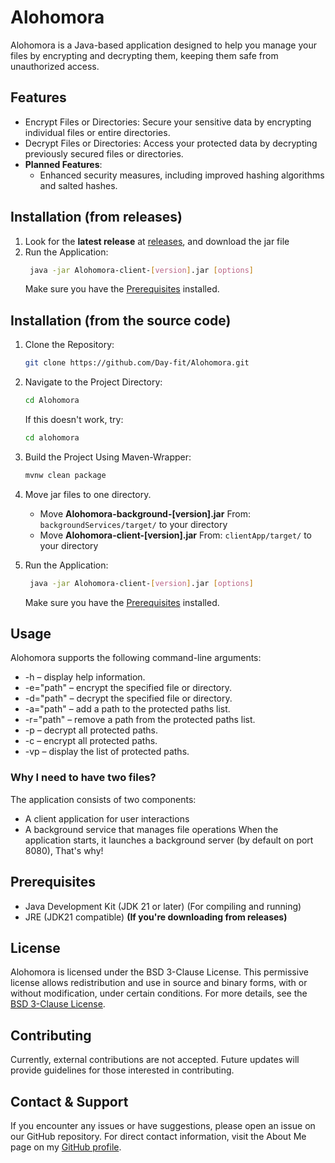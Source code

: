 # Alohomora

Alohomora is a Java-based application designed to help you manage your files by encrypting and decrypting them, keeping them safe from unauthorized access.

## Features

- Encrypt Files or Directories: Secure your sensitive data by encrypting individual files or entire directories.
- Decrypt Files or Directories: Access your protected data by decrypting previously secured files or directories.
- **Planned Features**:
    - Enhanced security measures, including improved hashing algorithms and salted hashes.

## Installation (from releases)
1. Look for the **latest release** at [releases](https://github.com/Day-fit/Alohomora/releases), and download the jar file
2. Run the Application:
   ```bash
    java -jar Alohomora-client-[version].jar [options]
    ```
   Make sure you have the [Prerequisites](#prerequisites) installed.

## Installation (from the source code)

1. Clone the Repository:
   ```bash
   git clone https://github.com/Day-fit/Alohomora.git
   ```

2. Navigate to the Project Directory:
   ```bash
   cd Alohomora
   ```

   If this doesn't work, try:
   ```bash
   cd alohomora
   ```

3. Build the Project Using Maven-Wrapper:
   ```bash
   mvnw clean package
    ```
 
4. Move jar files to one directory.
   - Move **Alohomora-background-[version].jar** From: `backgroundServices/target/` to your directory
   - Move **Alohomora-client-[version].jar** From: `clientApp/target/` to your directory

5. Run the Application:
   ```bash
    java -jar Alohomora-client-[version].jar [options]
    ```
   
   Make sure you have the [Prerequisites](#prerequisites) installed.

## Usage

Alohomora supports the following command-line arguments:

- -h – display help information.
- -e="path" – encrypt the specified file or directory.
- -d="path" – decrypt the specified file or directory.
- -a="path" – add a path to the protected paths list.
- -r="path" – remove a path from the protected paths list.
- -p – decrypt all protected paths.
- -c – encrypt all protected paths.
- -vp – display the list of protected paths.

### Why I need to have two files?

The application consists of two components:  
- A client application for user interactions
- A background service that manages file operations
When the application starts, it launches a background server (by default on port 8080),
That's why!

## Prerequisites

- Java Development Kit (JDK 21 or later) (For compiling and running)
- JRE (JDK21 compatible) **(If you're downloading from releases)**

## License

Alohomora is licensed under the BSD 3-Clause License. This permissive license allows redistribution and use in source and binary forms, with or without modification, under certain conditions. For more details, see the [BSD 3-Clause License](https://opensource.org/licenses/BSD-3-Clause).

## Contributing

Currently, external contributions are not accepted. Future updates will provide guidelines for those interested in contributing.

## Contact & Support

If you encounter any issues or have suggestions, please open an issue on our GitHub repository. For direct contact information, visit the About Me page on my [GitHub profile](https://day-fit.github.io).
